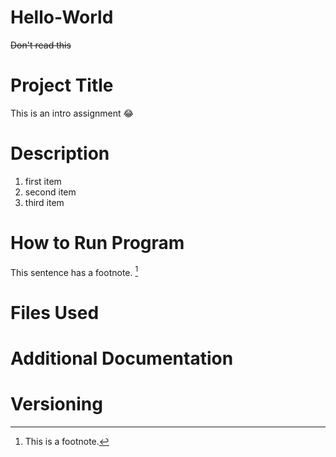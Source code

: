 # Hello-World
 ~~Don't read this~~
# Project Title
This is an intro assignment :joy:
# Description
1. first item
2. second item
3. third item
# How to Run Program
This sentence has a footnote. [^1]
[^1]: This is a footnote.
# Files Used
# Additional Documentation
# Versioning
